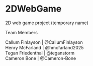# 2DWebGame
2D web game project (temporary name)

Team Members 

Callum Finlayson | @CallumFinlayson  
Henry McFarland | @hmcfarland2025  
Tegan Friedenthal | @teganstorm  
Cameron Bone | @Cameron-Bone  